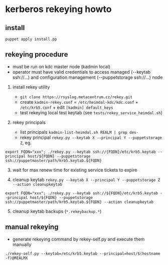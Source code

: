 # kerberos rekeying howto



## install

`puppet apply install.pp`



## rekeying procedure

* must be run on kdc master node (kadmin local)
* operator must have valid credentials to access managed (--keytab ssh://...) and configuration management (--puppetstorage ssh://...) node

1. install rekey utility
	* `git clone https://rsyslog.metacentrum.cz/rekey.git`
	* create `kadmin-rekey.conf` = `/etc/heimdal-kdc/kdc.conf` + `/etc/krb5.conf` + edit `[kadmin] default_keys`
	* test rekeying local test keytab (see `tests/rekey_service_heimdal.sh`)


2. rekey principals
	* list principals `kadmin-list-heimdal.sh REALM | grep des-`
	* rekey principal `rekey.py --keytab X --principal Y --puppetstorage Z`, eg.
```
export FQDN="xxx"; ./rekey.py --keytab ssh://{FQDN}/etc/krb5.keytab --principal host/${FQDN} --puppetstorage ssh://puppetmaster/path/krb5.keytab.${FQDN}
```

3. wait for max renew time for existing service tickets to expire

4. cleanup keytab `rekey.py --keytab X --principal Y --puppetstorage Z --action cleanupkeytab`
```
export FQDN="xxx"; ./rekey.py --keytab ssh://${FQDN}/etc/krb5.keytab --principal host/${FQDN} --puppetstorage ssh://puppetmaster/path/krb5.keytab.${FQDN} --action cleanupkeytab
```

5. cleanup keytab backups (`*.rekeybackup.*`)



## manual rekeying

* generate rekeying command by rekey-self.py and execute them manually
```
./rekey-self.py --keytab=/etc/krb5.keytab --principal=host/$(hostname -f)@REALMX
```
